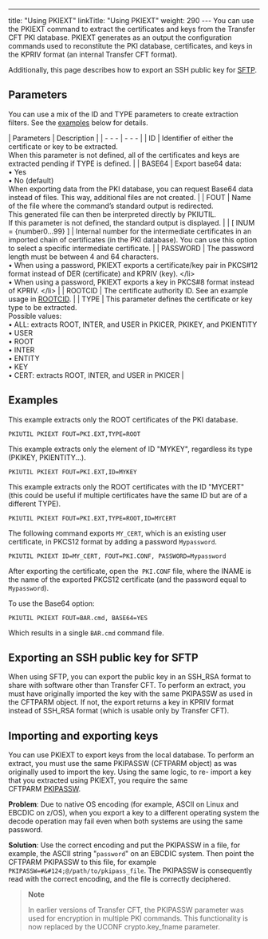 ---
title: "Using PKIEXT"
linkTitle: "Using PKIEXT"
weight: 290
--- You can use the PKIEXT command to extract the certificates and keys from the Transfer CFT PKI database. PKIEXT generates as an output the configuration commands used to reconstitute the PKI database, certificates, and keys in the KPRIV format (an internal Transfer CFT format).

Additionally, this page describes how to export an SSH public key for [SFTP](../../../../protocols_start_here/sftp_intro).

## Parameters

You can use a mix of the ID and TYPE parameters to create extraction filters. See the [examples](#Examples) below for details.

| Parameters  | Description  |
| - - - | - - - |
| ID  | Identifier of either the certificate or key to be extracted.<br/> When this parameter is not defined, all of the certificates and keys are extracted pending if TYPE is defined. |
| BASE64  | Export base64 data:<br/> • Yes<br/> • No (default)<br/> When exporting data from the PKI database, you can request Base64 data instead of files. This way, additional files are not created. |
| FOUT | Name of the file where the command’s standard output is redirected.<br/> This generated file can then be interpreted directly by PKIUTIL.<br/> If this parameter is not defined, the standard output is displayed. |
| [ INUM = {number0...99} ]  | Internal number for the intermediate certificates in an imported chain of certificates (in the PKI database). You can use this option to select a specific intermediate certificate.  |
| PASSWORD  | The password length must be between 4 and 64 characters.<br/> • When using a password, PKIEXT exports a certificate/key pair in PKCS#12 format instead of DER (certificate) and KPRIV (key). &lt;/li&gt;<br/> • When using a password, PKIEXT exports a key in PKCS#8 format instead of KPRIV. &lt;/li&gt; |
| ROOTCID  | The certificate authority ID. See an example usage in [ROOTCID](../../../../c_intro_userinterfaces/command_summary/parameter_intro/rootcid).  |
| TYPE  | This parameter defines the certificate or key type to be extracted.<br/> Possible values:<br/> • ALL: extracts ROOT, INTER, and USER in PKICER, PKIKEY, and PKIENTITY<br/> • USER<br/> • ROOT<br/> • INTER<br/> • ENTITY<br/> • KEY<br/> • CERT: extracts ROOT, INTER, and USER in PKICER |

<span id="Examples"></span>

## Examples

This example extracts only the ROOT certificates of the PKI database.

```
PKIUTIL PKIEXT FOUT=PKI.EXT,TYPE=ROOT
```

This example extracts only the element of ID "MYKEY", regardless its type (PKIKEY, PKIENTITY...).

```
PKIUTIL PKIEXT FOUT=PKI.EXT,ID=MYKEY
```

This example extracts only the ROOT certificates with the ID "MYCERT" (this could be useful if multiple certificates have the same ID but are of a different TYPE).

```
PKIUTIL PKIEXT FOUT=PKI.EXT,TYPE=ROOT,ID=MYCERT
```

The following command exports `MY_CERT`, which is an existing user certificate, in PKCS12 format by adding a password `Mypassword`.

```
PKIUTIL PKIEXT ID=MY_CERT, FOUT=PKI.CONF, PASSWORD=Mypassword
```

After exporting the certificate, open the` PKI.CONF` file, where the INAME is the name of the exported PKCS12 certificate (and the password equal to `Mypassword`).

To use the Base64 option:

```
PKIUTIL PKIEXT FOUT=BAR.cmd, BASE64=YES
```

Which results in a single `BAR.cmd` command file.

## Exporting an SSH public key for SFTP

When using SFTP, you can export the public key in an SSH_RSA format to share with software other than Transfer CFT. To perform an extract, you must have originally imported the key with the same PKIPASSW as used in the CFTPARM object. If not, the export returns a key in KPRIV format instead of SSH_RSA format (which is usable only by Transfer CFT).

## Importing and exporting keys

You can use PKIEXT to export keys from the local database. To perform an extract, you must use the same PKIPASSW (CFTPARM object) as was originally used to import the key. Using the same logic, to re- import a key that you extracted using PKIEXT, you require the same CFTPARM [PKIPASSW](../../../../c_intro_userinterfaces/command_summary/parameter_intro/pkipassw).

**Problem**: Due to native OS encoding (for example, ASCII on Linux and EBCDIC on z/OS), when you export a key to a different operating system the decode operation may fail even when both systems are using the same password.

**Solution**: Use the correct encoding and put the PKIPASSW in a file, for example, the ASCII string "`password`" on an EBCDIC system. Then point the CFTPARM PKIPASSW to this file, for example` PKIPASSW=#&#124;@/path/to/pkipass_file`. The PKIPASSW is consequently read with the correct encoding, and the file is correctly deciphered.

> **Note**
>
> In earlier versions of Transfer CFT, the PKIPASSW parameter was used for encryption in multiple PKI commands. This functionality is now replaced by the UCONF crypto.key_fname parameter.
